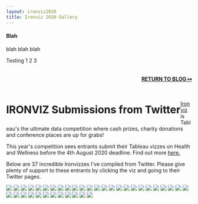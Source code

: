 ```yaml
---
layout: ironviz2020
title: Ironviz 2020 Gallery
---
```


#### Blah
blah blah blah


Testing 1 2 3
<div style="float: right;">
<h4><a href="https://wjsutton.github.io/">RETURN TO BLOG ↦</a></h4>
</div>
<div style="float: left;">
<h1>IRONVIZ Submissions from Twitter</h1>
</div>

<br><br><br><br>
<div>
<p>
<a href="https://www.tableau.com/iron-viz">Ironviz</a> is Tableau's the ultimate data competition where cash prizes, charity donations and conference places are up for grabs! 
</p>
<p>
This year's competition sees entrants submit their Tableau vizzes on Health and Wellness before the 4th August 2020 deadline. Find out more <a href="https://public.tableau.com/en-us/s/blog/2020/06/ready-take-your-data-skills-next-level-iron-viz-back-2020-our-biggest-prizes-yet">here.</a>
</p> 
<p>
Below are 37 incredible Ironvizzes I've compiled from Twitter. Please give plenty of support to these entrants by clicking the viz and going to their Twitter pages.
</p>
</div>
<section id="gallery">
<a href='https://twitter.com/mrroweuk/status/1286997593071943680'><img src='https://public.tableau.com/static/images/Ir/IronViz-GlobalWellnessPhysicalActivity/MainDashboard/1.png'></a>
<a href='https://twitter.com/Mati_Karmalski/status/1287470126833573889'><img src='https://public.tableau.com/static/images/Am/AmericanTimeUseSurveyIronviz/AmericanTimeUseSurvey/1.png'></a>
<a href='https://twitter.com/ScottKimly/status/1288823628860014592'><img src='https://public.tableau.com/static/images/Ir/IronViz2020EveryMotherCounts-ExploringMaternalHealth/EveryMotherCounts/1.png'></a>
<a href='https://twitter.com/Dave_Andrade/status/1288842231227527168'><img src='https://public.tableau.com/static/images/Go/GoodNightSleepTightDontLettheCOVID-19PandemicBite/GoodNightSleepTightDontLettheCOVID-19PandemicBite/1.png'></a>
<a href='https://twitter.com/MarkConnolly2/status/1283443536462061568'><img src='https://public.tableau.com/static/images/Bi/BirthMark/BirthMark/1.png'></a>
<a href='https://twitter.com/WindsCogley/status/1288877829413916672'><img src='https://public.tableau.com/static/images/Go/GoT/GoT/1.png'></a>
<a href='https://twitter.com/Juanma_MN/status/1288901261295865857'><img src='https://public.tableau.com/static/images/He/HeatlhandWellness-projecthealthviz/ProjectViz/1.png'></a>
<a href='https://twitter.com/amyyyster/status/1288269445937483776'><img src='https://public.tableau.com/static/images/Ch/ChemicalsinCosmetics_15953635587470/Dashboard/1.png'></a>
<a href='https://twitter.com/VizMaestro/status/1288058911270948869'><img src='https://public.tableau.com/static/images/Co/Covid-19ClinicaltrialsAninsightintoVaccineDrugresearchironviz2020infographic/Mark1/1.png'></a>
<a href='https://twitter.com/jaxx084/status/1287917294002343937'><img src='https://public.tableau.com/static/images/Wa/WashYourHands-COVID-19/WashYourHands-COVID-19/1.png'></a>
<a href='https://twitter.com/_Lorna_Brown/status/1288926708905762816'><img src='https://public.tableau.com/static/images/Ir/IronViz2020-TheSoundofWellness/TheSoundofWellness/1.png'></a>
<a href='https://twitter.com/LafosseSimon/status/1289269690036916231'><img src='https://public.tableau.com/static/images/Un/UnderMySkin/UnderMySkin/1.png'></a>
<a href='https://twitter.com/minttea102/status/1288887727002226688'><img src='https://public.tableau.com/static/images/AD/ADoctor_APandemic_AMentalHealthBattle_/Adoctor_Apandemic_Amentalhealthbattle_/1.png'></a>
<a href='https://twitter.com/data__vizard/status/1287784526249431042'><img src='https://public.tableau.com/static/images/Me/MentalHealthvsPhysicalHealthIronViz/dashboard/1.png'></a>
<a href='https://twitter.com/VecchLea/status/1288741569516965889'><img src='https://public.tableau.com/static/images/Cl/Classeur1_15859272326250/Thesecretsoflivinglonger/1.png'></a>
<a href='https://twitter.com/ZachBowders/status/1283827563559780352'><img src='https://public.tableau.com/static/images/CM/CMYK-AStoryofComicsColorPrintingRepresentation/CMYK/1.png'></a>
<a href='https://twitter.com/robradburn/status/1289224252416069632'><img src='https://public.tableau.com/static/images/Wh/WhatisPastisPrologue/Ironviz/1.png'></a>
<a href='https://twitter.com/fredffery/status/1288202569488056322'><img src='https://public.tableau.com/static/images/Th/ThefailingoftheFirstworldcountriesagainstCovid-19ironviz2020/Manyfirstworldleadershavefailedintheirresponsetocoronavirus/1.png'></a>
<a href='https://twitter.com/BMooreWasTaken/status/1288464843285188608'><img src='https://public.tableau.com/static/images/Ha/HappinessAroundtheWorld_15958968487800/Happiness/1.png'></a>
<a href='https://twitter.com/datavizDB/status/1285962362151895041'><img src='https://public.tableau.com/static/images/Ir/IronVizTheEconomyofHealthcare/TheEconomyofHealthcare/1.png'></a>
<a href='https://twitter.com/WilhelmsBrick/status/1287149562336104455'><img src='https://public.tableau.com/static/images/ir/ironvizwip/Dashboard1/1.png'></a>
<a href='https://twitter.com/jreevers5/status/1288920362693033986'><img src='https://public.tableau.com/static/images/Re/ReactiveAttachmentDisorderRAD/ReactiveAttachmentDisorder/1.png'></a>
<a href='https://twitter.com/AnalyticsWhy/status/1287879638207721473'><img src='https://public.tableau.com/static/images/Be/BehindTheMask/Health/1.png'></a>
<a href='https://twitter.com/Ratnesh_Pandey1/status/1289166775628619776'><img src='https://public.tableau.com/static/images/Te/Testcurve/Freshwater/1.png'></a>
<a href='https://twitter.com/cafecitoviz/status/1283833806114496516'><img src='https://public.tableau.com/static/images/CO/COVIDGenes/CoronavirusGenes/1.png'></a>
<a href='https://twitter.com/AIExpTablFtZen/status/1288019985445482496'><img src='https://public.tableau.com/static/images/Ir/IronViz2020Every3Seconds/Introduction/1.png'></a>
<a href='https://twitter.com/RcVels/status/1289053769951584256'><img src='https://public.tableau.com/static/images/Ve/VelsExploratoryViz3/OrganTransplantsStoriesofHope/1.png'></a>
<a href='https://twitter.com/agatavizz/status/1288581924722794502'><img src='https://public.tableau.com/static/images/Wh/Whattimearebabiesborn/Whattimearebabiesborn/1.png'></a>
<a href='https://twitter.com/ksingh8391/status/1285937202493415429'><img src='https://public.tableau.com/static/images/Ir/Ironviz-2020-AreyoucatchingyourZzzs/Ironviz-2020-AreyoucatchingyourZzzs/1.png'></a>
<a href='https://twitter.com/NablaVanderlyle/status/1286630252291203073'><img src='https://public.tableau.com/static/images/An/AntimicrobialResistance/AntimicrobialResistance/1.png'></a>
<a href='https://twitter.com/bluedilphia/status/1287771585039020032'><img src='https://public.tableau.com/static/images/Sw/Swarmingoutofcontrol/Swarmingoutofcontrol/1.png'></a>
<a href='https://twitter.com/Scribblr_42/status/1289100986590670849'><img src='https://public.tableau.com/static/images/SL/SLEEPINGROUGHIRONVIZ2020/SLEEPINGROUGHIRONVIZ2020/1.png'></a>
<a href='https://twitter.com/Anjushreebv/status/1288440075316015104'><img src='https://public.tableau.com/static/images/Ir/IronViz-LEPROSYIndiashiddenplague/LEPROSYIndiashiddenplague/1.png'></a>
<a href='https://twitter.com/amyyyster/status/1286048757071646720'><img src='https://public.tableau.com/static/images/20/2015OpioidAbuseDemographicRiskFactors/Dashboard/1.png'></a>
<a href='https://twitter.com/ZenDollData/status/1286739085638488069'><img src='https://public.tableau.com/static/images/Th/TheImportanceofSleep-IronViz2020mobileapp/Home/1.png'></a>
<a href='https://twitter.com/dataisvital/status/1288562046020198400'><img src='https://public.tableau.com/static/images/On/OnlineMeetings-ExpectationsVsReality/OnlineMeetings-ExpectationsVsReality/1.png'></a>
<a href='https://twitter.com/SimonBeaumont04/status/1289172677278588928'><img src='https://public.tableau.com/static/images/Ir/IronViz-TheHumanDevelopmentIndex/IronViz-TheHumanDevelopmentIndex2/1.png'></a>
</section>
